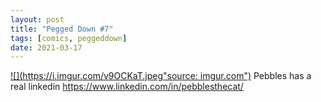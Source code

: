 ```yaml
---
layout: post
title: "Pegged Down #7"
tags: [comics, peggeddown]
date: 2021-03-17
---
```

<!-- #88 -->
[![](https://i.imgur.com/v9OCKaT.jpeg"source: imgur.com")](https://i.imgur.com/v9OCKaT.jpeg)
Pebbles has a real linkedin https://www.linkedin.com/in/pebblesthecat/
